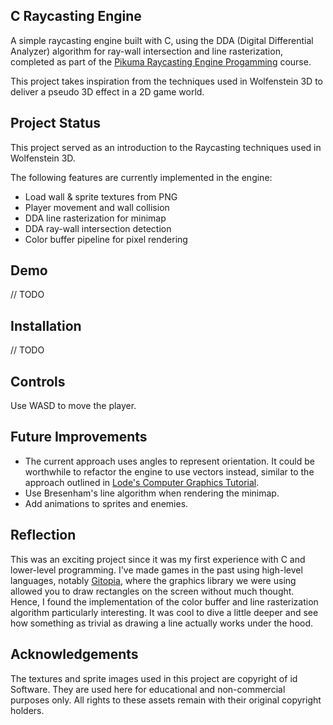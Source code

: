 ## C Raycasting Engine
A simple raycasting engine built with C, using the DDA (Digital Differential Analyzer) algorithm for ray-wall intersection and line rasterization, completed as part of the [Pikuma Raycasting Engine Progamming](https://pikuma.com/courses/raycasting-engine-tutorial-algorithm-javascript) course.

This project takes inspiration from the techniques used in Wolfenstein 3D to deliver a pseudo 3D effect in a 2D game world.

## Project Status
This project served as an introduction to the Raycasting techniques used in Wolfenstein 3D. 

The following features are currently implemented in the engine:
- Load wall & sprite textures from PNG
- Player movement and wall collision
- DDA line rasterization for minimap
- DDA ray-wall intersection detection
- Color buffer pipeline for pixel rendering

## Demo
// TODO

## Installation
// TODO

## Controls
Use WASD to move the player.

## Future Improvements
- The current approach uses angles to represent orientation. It could be worthwhile to refactor the engine to use vectors instead, similar to the approach outlined in [Lode's Computer Graphics Tutorial](https://lodev.org/cgtutor/raycasting.html).
- Use Bresenham's line algorithm when rendering the minimap.
- Add animations to sprites and enemies.

## Reflection
This was an exciting project since it was my first experience with C and lower-level programming. I've made games in the past using high-level languages, notably [Gitopia](https://github.com/shaundano/BCSHackathon), where the graphics library we were using allowed you to draw rectangles on the screen without much thought. Hence, I found the implementation of the color buffer and line rasterization algorithm particularly interesting. It was cool to dive a little deeper and see how something as trivial as drawing a line actually works under the hood.

## Acknowledgements
The textures and sprite images used in this project are copyright of id Software. They are used here for educational and non-commercial purposes only. All rights to these assets remain with their original copyright holders.

